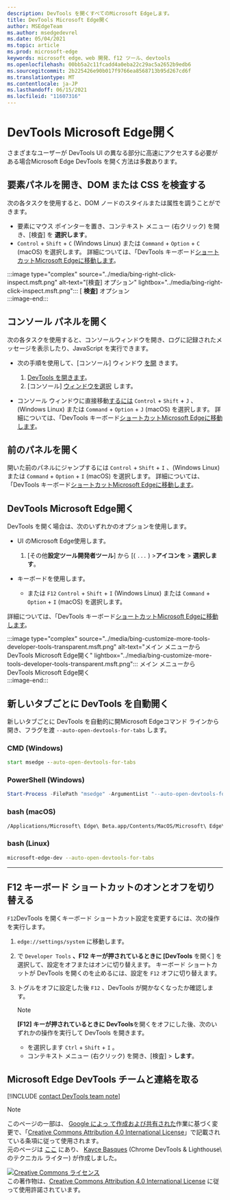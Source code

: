 ```yaml
---
description: DevTools を開くすべてのMicrosoft Edgeします。
title: DevTools Microsoft Edge開く
author: MSEdgeTeam
ms.author: msedgedevrel
ms.date: 05/04/2021
ms.topic: article
ms.prod: microsoft-edge
keywords: microsoft edge、web 開発、f12 ツール、devtools
ms.openlocfilehash: 00bb5a2c11fcadd4a0eba22c29ac5a2652b9edb6
ms.sourcegitcommit: 2b225426e90b017f9766ea8568713b95d267cd6f
ms.translationtype: MT
ms.contentlocale: ja-JP
ms.lasthandoff: 06/15/2021
ms.locfileid: "11607316"
---
```

<!-- Copyright Kayce Basques 

   Licensed under the Apache License, Version 2.0 (the "License");
   you may not use this file except in compliance with the License.
   You may obtain a copy of the License at

       https://www.apache.org/licenses/LICENSE-2.0

   Unless required by applicable law or agreed to in writing, software
   distributed under the License is distributed on an "AS IS" BASIS,
   WITHOUT WARRANTIES OR CONDITIONS OF ANY KIND, either express or implied.
   See the License for the specific language governing permissions and
   limitations under the License. -->
# <a name="open-microsoft-edge-devtools"></a>DevTools Microsoft Edge開く  

さまざまなユーザーが DevTools UI の異なる部分に高速にアクセスする必要がある場合Microsoft Edge DevTools を開く方法は多数あります。  

## <a name="open-the-elements-panel-to-inspect-the-dom-or-css"></a>要素パネルを開き、DOM または CSS を検査する  

次の各タスクを使用すると、DOM ノードのスタイルまたは属性を調うことができます。

*   要素にマウス ポインターを置き、コンテキスト メニュー \(右クリック\) を開き、[検査] を **選択します**。  
*   `Control` + `Shift` + `C` \(Windows Linux\) または `Command` + `Option` + `C` \(macOS\) を選択します。  詳細については、「DevTools キーボード[ショートカットMicrosoft Edgeに移動します][DevtoolsShortcutsIndex]。  

:::image type="complex" source="../media/bing-right-click-inspect.msft.png" alt-text="[検査] オプション" lightbox="../media/bing-right-click-inspect.msft.png":::
   [ **検査]** オプション  
:::image-end:::  

<!--Navigate to [Get Started With Viewing And Changing CSS][GetStartedCSS].  -->  

## <a name="open-the-console-panel"></a>コンソール パネルを開く  

次の各タスクを使用すると、コンソール[][DevtoolsConsoleIndex]ウィンドウを開き、ログに記録されたメッセージを表示したり、JavaScript を実行できます。  

*   次の手順を使用して、[コンソール] ウィンドウ [を開][DevtoolsConsoleIndex] きます。  
    
    1.  [DevTools を開きます](#open-microsoft-edge-devtools)。  
    1.  [コンソール] [ウィンドウを選択][DevtoolsConsoleIndex] します。  

*   コンソール ウィンドウに直接移動[するには][DevtoolsConsoleIndex] `Control` + `Shift` + `J` 、\(Windows Linux\) または `Command` + `Option` + `J` \(macOS\) を選択します。  詳細については、「DevTools キーボード[ショートカットMicrosoft Edgeに移動します][DevtoolsShortcutsIndex]。  

<!--Navigate to [Get Started With The Console][ConsoleGetStarted].  -->

## <a name="open-the-previous-panel"></a>前のパネルを開く  

開いた前のパネルにジャンプするには `Control` + `Shift` + `I` 、\(Windows Linux\) または `Command` + `Option` + `I` \(macOS\) を選択します。  詳細については、「DevTools キーボード[ショートカットMicrosoft Edgeに移動します][DevtoolsShortcutsIndex]。  

## <a name="open-microsoft-edge-devtools"></a>DevTools Microsoft Edge開く  

DevTools を開く場合は、次のいずれかのオプションを使用します。  

*   UI のMicrosoft Edge使用します。  
    
    1.  [その他**設定ツール開発者ツール**] から [\( `...` \) >**アイコンを**  >   **選択します**。  
    
*   キーボードを使用します。  
    *   または `F12` `Control` + `Shift` + `I` \(Windows Linux\) または `Command` + `Option` + `I` \(macOS\) を選択します。  

詳細については、「DevTools キーボード[ショートカットMicrosoft Edgeに移動します][DevtoolsShortcutsIndex]。  

:::image type="complex" source="../media/bing-customize-more-tools-developer-tools-transparent.msft.png" alt-text="メイン メニューから DevTools Microsoft Edge開く" lightbox="../media/bing-customize-more-tools-developer-tools-transparent.msft.png":::
   メイン メニューから DevTools Microsoft Edge開く  
:::image-end:::  

## <a name="auto-open-devtools-on-every-new-tab"></a>新しいタブごとに DevTools を自動開く  

新しいタブごとに DevTools を自動的に開Microsoft Edgeコマンド ラインから開き、フラグを渡 `--auto-open-devtools-for-tabs` します。  

### [<a name="cmd-windows"></a>CMD (Windows)](#tab/cmd-Windows/)  

<a id="auto-open-devtools-command-line"></a>  

```cmd
start msedge --auto-open-devtools-for-tabs
```  

### [<a name="powershell-windows"></a>PowerShell (Windows)](#tab/powershell-Windows/)  

<a id="auto-open-devtools-command-line"></a>  

```powershell
Start-Process -FilePath "msedge" -ArgumentList "--auto-open-devtools-for-tabs"
```  

### [<a name="bash-macos"></a>bash (macOS)](#tab/bash-macos/)  

<a id="auto-open-devtools-command-line"></a>  

```bash
/Applications/Microsoft\ Edge\ Beta.app/Contents/MacOS/Microsoft\ Edge\ Beta --auto-open-devtools-for-tabs
```  

### [<a name="bash-linux"></a>bash (Linux)](#tab/bash-linux/)  

<a id="auto-open-devtools-command-line"></a>  

```bash
microsoft-edge-dev --auto-open-devtools-for-tabs
```  

* * *  

## <a name="toggle-the-f12-keyboard-shortcut-on-or-off"></a>F12 キーボード ショートカットのオンとオフを切り替える  

`F12`DevTools を開くキーボード ショートカット設定を変更するには、次の操作を実行します。  

1.  `edge://settings/system` に移動します。  
1.  で `Developer Tools` **、F12 キーが押されているときに [DevTools** を開く] を選択して、設定をオフまたはオンに切り替えます。  キーボード ショートカットが DevTools を開くのを止めるには、設定を `F12` オフに切り替えます。  
1.  トグルをオフに設定した後 `F12` 、DevTools が開かなくなったか確認します。  
    
    > [!NOTE]
    > **[F12] キーが押されているときに DevTools**を開くをオフにした後、次のいずれかの操作を実行して DevTools を開きます。  
    > 
    > *   を選択します `Ctrl` + `Shift` + `I` 。  
    > *   コンテキスト メニュー \(右クリック\) を開き、[検査] > **します**。  
    
## <a name="getting-in-touch-with-the-microsoft-edge-devtools-team"></a>Microsoft Edge DevTools チームと連絡を取る  

[!INCLUDE [contact DevTools team note](../includes/contact-devtools-team-note.md)]  

<!-- links -->  

[DevtoolsConsoleIndex]: ../console/index.md "コンソールの概要 | Microsoft Docs"  
[DevtoolsShortcutsIndex]: ../shortcuts/index.md "Microsoft EdgeDevTools キーボード ショートカット |Microsoft Docs"  

<!--[ConsoleGetStarted]: /microsoft-edge/devtools-guide-chromium/console/get-started ""  -->  
<!--[GetStartedCSS]: /microsoft-edge/devtools-guide-chromium/css "CSS"  -->

> [!NOTE]
> このページの一部は、 [Google によっ て作成および共有された][GoogleSitePolicies]作業に基づく変更で、「[Creative Commons Attribution 4.0 International License][CCA4IL]」で記載されている条項に従って使用されます。  
> 元のページは [ここ](https://developers.google.com/web/tools/chrome-devtools/open) にあり、 [Kayce Basques][KayceBasques] \(Chrome DevTools \& Lighthouse\ のテクニカル ライター) が作成しました。  

[![Creative Commons ライセンス][CCby4Image]][CCA4IL]  
この著作物は、[Creative Commons Attribution 4.0 International License][CCA4IL] に従って使用許諾されています。  

[CCA4IL]: https://creativecommons.org/licenses/by/4.0  
[CCby4Image]: https://i.creativecommons.org/l/by/4.0/88x31.png  
[GoogleSitePolicies]: https://developers.google.com/terms/site-policies  
[KayceBasques]: https://developers.google.com/web/resources/contributors#kayce-basques  
